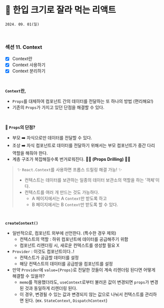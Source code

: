 # 🍰 한입 크기로 잘라 먹는 리액트

```
2024. 09. 01(일)
```

<br>

### 섹션 11. Context

- [x] Context란
- [x] Context 사용하기
- [x] Context 분리하기

<br>

**`Context`란,**

- `Props`를 대체하여 컴포넌트 간의 데이터를 전달하는 또 하나의 방법 (편리해요!)
- 기존의 `Props`가 가지고 있던 단점을 해결할 수 있다.

<br>

**🤔 `Props`의 단점?**

- 부모 ➡️ 자식으로만 데이터를 전달할 수 있다.
- 조상 ➡️ 자식 컴포넌트로 데이터를 전달하기 위해서는 부모 컴포넌트가 중간 다리 역할을 해줘야 한다.
- 계층 구조가 복잡해질수록 번거로워진다. **😵‍💫 (Props Drilling) 😵‍💫**

> ✨ `React.Context`를 사용하면 프롭스 드릴링 해결 가능! ✨
>
> - 컨텍스트는 데이터를 보관하는 일종의 데이터 보관소의 역할을 하는 '객체'이다.
> - 컨텍스트를 여러 개 만드는 것도 가능하다.
>   - A 페이지에서는 A `Context`만 받도록 하고
>   - B 페이지에서는 B `Context`만 받도록 할 수 있다.

<br>

**`createContext()`**

- 일반적으로, 컴포넌트 외부에 선언한다. (특수한 경우 제외)
  - 컨텍스트의 역할 : 하위 컴포넌트에 데이터를 공급해주기 위함
  - 컴포넌트 리렌더링 시, 새로운 컨텍스트를 생성할 필요 X
- `Provider` : 이것도 컴포넌트이다..!
  - 컨텍스트가 공급할 데이터를 설정
  - 해당 컨텍스트의 데이터를 공급받을 컴포넌트를 설정
- 만약 `Provider`에 `value={Props}`로 전달한 것들이 계속 리렌더링 된다면 어떻게 해결할 수 있을까?
  - `memo`를 적용했더라도, `useContext`로부터 불러온 값이 변경되면 `props`가 변경된 것과 동일하게 리렌더링 된다.
  - 이 경우, 변경될 수 있는 값과 변경되지 않는 값으로 나눠서 컨텍스트를 관리하면 된다. (ex. `StateContext`, `DispatchContext`)
